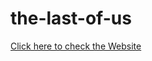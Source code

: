 # the-last-of-us
 
 <a href="https://kawecz.github.io/the-last-of-us/" target="_blank">Click here to check the Website</a>
